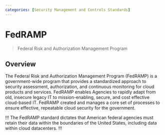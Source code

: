 ```yaml
---
categories: [Security Management and Controls Standards]
---
```


# FedRAMP

> Federal Risk and Authorization Management Program

## Overview

The Federal Risk and Authorization Management Program (FedRAMP) is a government-wide program that provides a standardized approach to security assessment, authorization, and continuous monitoring for cloud products and services. FedRAMP enables Agencies to rapidly adapt from old, insecure legacy IT to mission-enabling, secure, and cost effective cloud-based IT. FedRAMP created and manages a core set of processes to ensure effective, repeatable cloud security for the government.

!!!
The FedRAMP standard dictates that American federal agencies must retain their data within the boundaries of the United States, including data within cloud datacenters.
!!!